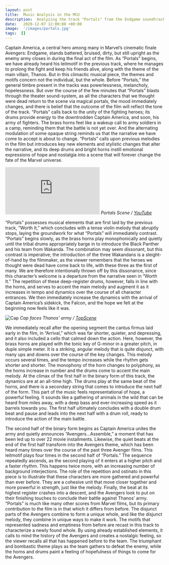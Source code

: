```yaml
---
layout: post
title:  Music Analysis in the MCU
description:  Analyzing the track "Portals" from the Endgame soundtrack.
date:   2020-12-07 12:00:00 +00:00
image:  '/images/portals.jpg'
tags:  []
---
```

Captain America, a central hero among many in Marvel’s cinematic finale Avengers: Endgame, stands battered, bruised, dirty, but still upright as the enemy army closes in during the final act of the film. As “Portals” begins, we have already heard his leitmotif in the previous track, where he manages to prolong the fight and keep his friends alive, along with the theme of the main villain, Thanos. But in this climactic musical piece, the themes and motifs concern not the individual, but the whole. Before “Portals,” the general timbre present in the tracks was powerlessness, melancholy, hopelessness. But over the course of the few minutes that “Portals” blasts through the theater sound-system, as all the characters that we thought were dead return to the scene via magical portals, the mood immediately changes, and there is belief that the outcome of the film will reflect the tone of the track. “Portals” calls back to the unity of the fighting heroes; its drums provide energy to the downtrodden Captain America, and soon, his army of fighters. The brass horns feel like a wakeup call to army soldiers in a camp, reminding them that the battle is not yet over. And the alternating modulation of some opaque string reminds us that the narrative we have come to accept is about to change. “Portals” calls upon previous melodies in the film but introduces key new elements and stylistic changes that alter the narrative, and its deep drums and bright horns instill emotional expressions of hope and nostalgia into a scene that will forever change the fate of the Marvel universe.

<div class="video">
    <iframe src="https://www.youtube.com/embed/fP2w_UAK6B4" frameborder="0" allowfullscreen></iframe>
    <em>
	Portals Scene / <a href="https://www.youtube.com/watch?v=fP2w_UAK6B4&t=164s&ab_channel=MediaClips">YouTube</a>
    </em>
</div>

“Portals” possesses musical elements that are first laid by the previous track, “Worth It,” which concludes with a tense violin melody that abruptly stops, laying the groundwork for what “Portals” will immediately contrast. “Portals” begins slowly, as the brass horns play monophonically and quietly until the tribal drums appropriately barge in to introduce the Black Panther and his team from Wakanda. The combination may seem dissonant, but this contrast is imperative; the introduction of the three Wakandans is a sleight-of-hand by the filmmaker, as the viewer remembers that the heroes we thought were dead have come back to life, with these three as the first of many. We are therefore intentionally thrown off by this dissonance, since this character’s welcome is a departure from the narrative seen in “Worth It.” The repetition of these deep-register drums, however, falls in line with the horns, and serves to accent the main melody and augment it as it increases in tempo and dynamics over the course of all character entrances. We then immediately increase the dynamics with the arrival of Captain America’s sidekick, the Falcon, and the hope we felt at the beginning now feels like it was.

![Cap]({{site.baseurl}}/images/captain.jpg)
*Cap faces Thanos' army / [TopScene](https://www.youtube.com/channel/UCFXVhkSwYRCFR_xCcI_7XJA)*

We immediately recall after the opening segment the cantus firmus laid early in the film, in “Arrival,” which was far shorter, quieter, and depressing, and it also included a cello that calmed down the action. Here, however, the brass horns are played with the tonic key of G-minor in a greater pitch, in duple simple meter. It is a striking, angular melody that is quite disjunct, with many ups and downs over the course of the key changes. This melody occurs several times, and the tempo increases while the rhythm gets shorter and shorter. The monophony of the horn changes to polyphony, as the horns increase in number and the drums come to accent the main melody. At the climax of the first half in the binary form of this track, the dynamics are at an all-time high. The drums play at the same beat of the horns, and there is a secondary string that comes to introduce the next half of the form. This part of the music feels representational of hope, a powerful feeling. It sounds like a gathering of animals in the wild that can be heard from miles away, with a deep bass and ever-increasing speed as it barrels towards you. The first half ultimately concludes with a double drum beat and pause and leads into the next half with a drum roll, ready to introduce the action of the main battle.

The second half of the binary form begins as Captain America unites the army and quietly announces “Avengers…Assemble,” a moment that has been led up to over 22 movie installments. Likewise, the quiet beats at the end of the first half transform into the Avengers theme, which has been heard many times over the course of the past three Avenger films. This leitmotif plays four times in the second half of “Portals.” The sequence repeatedly ascends, as the second playing of it enters at a higher pitch and a faster rhythm. This happens twice more, with an increasing number of background interjections. The role of the repetition and ostinato in this piece is to illustrate that these characters are more gathered and powerful than ever before. They are a cohesive unit that move closer together and more powerful in strength, just like the melody. Finally, the beat at its highest register crashes into a descent, and the Avengers look to put on their finishing touches to conclude their battle against Thanos’ army.
“Portals” is much like many other scores from Marvel films, but its primary contribution to the film is in that which it differs from before. The disjunct parts of the Avengers combine to form a unique whole, and like the disjunct melody, they combine in unique ways to make it work. The motifs that represented sadness and emptiness from before are recast in this track to characterize a newly found whole. By using already established elements, it calls to mind the history of the Avengers and creates a nostalgic feeling, so the viewer recalls all that has happened before to the team. The triumphant and bombastic theme plays as the team gathers to defeat the enemy, while the horns and drums paint a feeling of hopefulness of things to come for the Avengers.